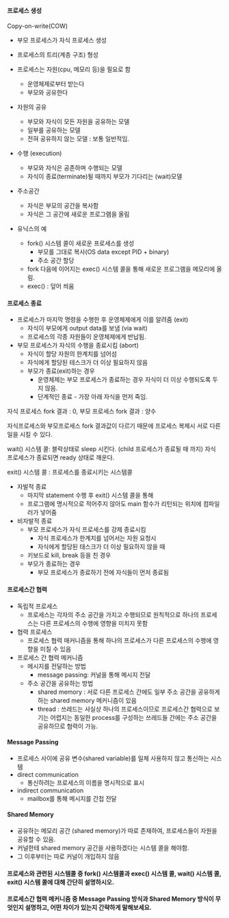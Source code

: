 #### 프로세스 생성

Copy-on-write(COW)

- 부모 프로세스가 자식 프로세스 생성
- 프로세스의 트리(계층 구조) 형성
- 프로세스는 자원(cpu, 메모리 등)을 필요로 함
  - 운영체제로부터 받는다
  - 부모와 공유한다
- 자원의 공유
  - 부모와 자식이 모든 자원을 공유하는 모델
  - 일부를 공유하는 모델
  - 전혀 공유하지 않는 모델 : 보통 일반적임.
- 수행 (execution)
  - 부모와 자식은 공존하며 수행되는 모델
  - 자식이 종료(terminate)될 때까지 부모가 기다리는 (wait)모델

- 주소공간
  - 자식은 부모의 공간을 복사함
  - 자식은 그 공간에 새로운 프로그램을 올림
- 유닉스의 예
  - fork() 시스템 콜이 새로운 프로세스를 생성
    - 부모를 그대로 복사(OS data except PID + binary)
    - 주소 공간 할당
  - fork 다음에 이어지는 exec() 시스템 콜을 통해 새로운 프로그램을 메모리에 올림.
  - exec() : 덮어 씌움



#### 프로세스 종료

- 프로세스가 마지막 명령을 수행한 후 운영체제에게 이를 알려줌 (exit)
  - 자식이 부모에게 output data를 보냄 (via wait)
  - 프로세스의 각종 자원들이 운영체제에게 반납됨.
- 부모 프로세스가 자식의 수행을 종료시킴 (abort)
  - 자식이 할당 자원의 한계치를 넘어섬
  - 자식에게 할당된 테스크가 더 이상 필요하지 않음
  - 부모가 종료(exit)하는 경우
    - 운영체제는 부모 프로세스가 종료하는 경우 자식이 더 이상 수행되도록 두지 않음.
    - 단계적인 종료 - 가장 아래 자식을 먼저 죽임.



자식 프로세스 fork 결과 : 0, 부모 프로세스 fork 결과 : 양수

자식프로세스와 부모프로세스 fork 결과값이 다르기 때문에 프로세스 복제시 서로 다른 일을 시킬 수 있다.

wait() 시스템 콜: 블락상태로 sleep 시킨다. (child 프로세스가 종료될 때 까지) 자식 프로세스가 종료되면 ready 상태로 깨운다.

exit() 시스템 콜 : 프로세스를 종료시키는 시스템콜

- 자발적 종료
  - 마지막 statement 수행 후 exit() 시스템 콜을 통해
  - 프로그램에 명시적으로 적어주지 않아도 main 함수가 리턴되는 위치에 컴파일러가 넣어줌
- 비자발적 종료
  - 부모 프로세스가 자식 프로세스를 강제 종료시킴
    - 자식 프로세스가 한계치를 넘어서는 자원 요청시
    - 자식에게 할당된 태스크가 더 이상 필요하지 않을 때
  - 키보드로 kill, break 등을 친 경우
  - 부모가 종료하는 경우
    - 부모 프로세스가 종료하기 전에 자식들이 먼저 종료됨



#### 프로세스간 협력

- 독립적 프로세스
  - 프로세스는 각자의 주소 공간을 가지고 수행되므로 원칙적으로 하나의 프로세스는 다른 프로세스의 수행에 영향을 미치지 못함
- 협력 프로세스
  - 프로세스 협력 매커니즘을 통해 하나의 프로세스가 다른 프로세스의 수행에 영향을 미칠 수 있음
- 프로세스 간 협력 메커니즘
  - 메시지를 전달하는 방법
    - message passing: 커널을 통해 메시지 전달
  - 주소 공간을 공유하는 방법
    - shared memory : 서로 다른 프로세스 간에도 일부 주소 공간을 공유하게 하는 shared memory 메커니즘이 있음
    - thread : 쓰레드는 사실상 하나의 프로세스이므로 프로세스간 협력으로 보기는 어렵지는 동일한 process를 구성하는 쓰레드들 간에는 주소 공간을 공유하므로 협력이 가능.



#### Message Passing

- 프로세스 사이에 공유 변수(shared variable)를 일체 사용하지 않고 통신하는 시스템
- direct communication
  - 통신하려는 프로세스의 이름을 명시적으로 표시
- indirect communication
  - mailbox를 통해 메시지를 간접 전달



#### Shared Memory

- 공유하는 메모리 공간 (shared memory)가 따로 존재하여, 프로세스들이 자원을 공유할 수 있음.
- 커널한테 shared memory 공간을 사용하겠다는 시스템 콜을 해야함.
- 그 이후부터는 따로 커널이 개입하지 않음











#### 프로세스와 관련된 시스템콜 중 fork() 시스템콜과 exec() 시스템 콜, wait() 시스템 콜, exit() 시스템 콜에 대해 간단히 설명하시오.

#### 프로세스간 협력 메커니즘 중 Message Passing 방식과 Shared Memory 방식이 무엇인지 설명하고, 어떤 차이가 있는지 간략하게 말해보세요.